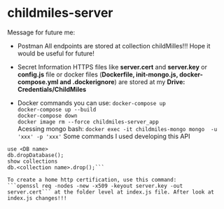 # childmiles-server

Message for future me:
- Postman
All endpoints are stored at collection childMilles!!! Hope it would be useful for future!

- Secret Information
HTTPS files like **server.cert** and **server.key** or **config.js** file or docker files (**Dockerfile, init-mongo.js, docker-compose.yml and .dockerignore**) are stored at my **Drive: Credentials/ChildMiles**

- Docker commands you can use:
```docker-compose up```  <br />
```docker-compose up --build```  <br />
```docker-compose down```  <br />
```docker image rm --force childmiles-server_app```  <br />
Acessing mongo bash:
```docker exec -it childmiles-mongo mongo  -u 'xxx' -p 'xxx'```
Some commands I used developing this API
```show dbs
use <DB name>
db.dropDatabase();
show collections
db.<collection name>.drop();```

To create a home http certification, use this command:
```openssl req -nodes -new -x509 -keyout server.key -out server.cert``` at the folder level at index.js file. After look at index.js changes!!!
